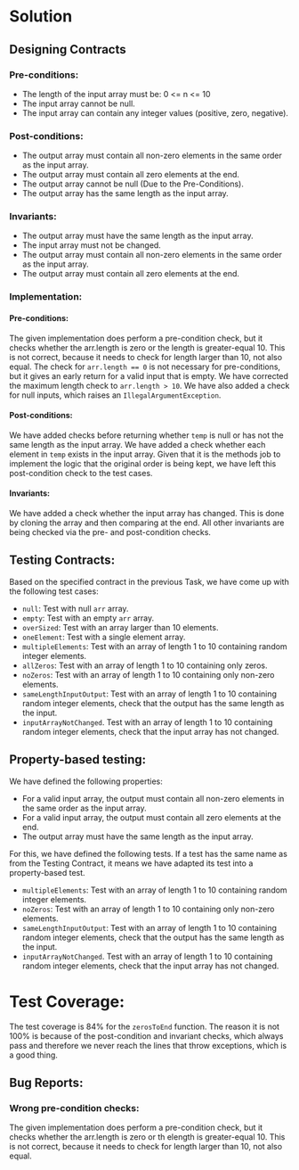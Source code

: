 # Solution

## Designing Contracts

### Pre-conditions:
- The length of the input array must be: 0 <= n <= 10
- The input array cannot be null.
- The input array can contain any integer values (positive, zero, negative).

### Post-conditions:
- The output array must contain all non-zero elements in the same order as the input array.
- The output array must contain all zero elements at the end.
- The output array cannot be null (Due to the Pre-Conditions).
- The output array has the same length as the input array.

### Invariants:
- The output array must have the same length as the input array.
- The input array must not be changed.
- The output array must contain all non-zero elements in the same order as the input array.
- The output array must contain all zero elements at the end.

### Implementation:

#### Pre-conditions:
The given implementation does perform a pre-condition check, but it checks whether the arr.length is zero or the length is greater-equal 10. This is not correct, because it needs to check for length larger than 10, not also equal.
The check for `arr.length == 0` is not necessary for pre-conditions, but it gives an early return for a valid input that is empty.
We have corrected the maximum length check to `arr.length > 10`.
We have also added a check for null inputs, which raises an `IllegalArgumentException`.

#### Post-conditions:
We have added checks before returning whether `temp` is null or has not the same length as the input array.
We have added a check whether each element in `temp` exists in the input array.
Given that it is the methods job to implement the logic that the original order is being kept, we have left this post-condition check to the test cases.

#### Invariants:
We have added a check whether the input array has changed. This is done by cloning the array and then comparing at the end.
All other invariants are being checked via the pre- and post-condition checks.

## Testing Contracts:
Based on the specified contract in the previous Task, we have come up with the following test cases:
- `null`: Test with null `arr` array.
- `empty`: Test with an empty `arr` array.
- `overSized`: Test with an array larger than 10 elements.
- `oneElement`: Test with a single element array.
- `multipleElements`: Test with an array of length 1 to 10 containing random integer elements.
- `allZeros`: Test with an array of length 1 to 10 containing only zeros.
- `noZeros`: Test with an array of length 1 to 10 containing only non-zero elements.
- `sameLengthInputOutput`: Test with an array of length 1 to 10 containing random integer elements, check that the output has the same length as the input.
- `inputArrayNotChanged`. Test with an array of length 1 to 10 containing random integer elements, check that the input array has not changed.

## Property-based testing:
We have defined the following properties:
- For a valid input array, the output must contain all non-zero elements in the same order as the input array.
- For a valid input array, the output must contain all zero elements at the end.
- The output array must have the same length as the input array.

For this, we have defined the following tests. If a test has the same name as from the Testing Contract, it means we have adapted its test into a property-based test.
- `multipleElements`: Test with an array of length 1 to 10 containing random integer elements.
- `noZeros`: Test with an array of length 1 to 10 containing only non-zero elements.
- `sameLengthInputOutput`: Test with an array of length 1 to 10 containing random integer elements, check that the output has the same length as the input.
- `inputArrayNotChanged`. Test with an array of length 1 to 10 containing random integer elements, check that the input array has not changed.

# Test Coverage:
The test coverage is 84% for the `zerosToEnd` function. The reason it is not 100% is because of the post-condition and invariant checks, which always pass and therefore we never reach the lines that throw exceptions, which is a good thing.

## Bug Reports:

### Wrong pre-condition checks:
The given implementation does perform a pre-condition check, but it checks whether the arr.length is zero or th elength is greater-equal 10. This is not correct, because it needs to check for length larger than 10, not also equal.
